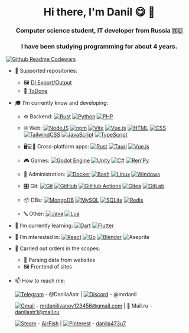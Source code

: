 <h1 align="center">Hi there, I'm Danil 😋 👋

<h3 align="center">Computer science student, IT developer from Russia 🇷🇺</h3>
<h3 align="center">I have been studying programming for about 4 years.</h3>

[![Github Readme Codewars](https://codewars-stats-ignacio-cuadra.vercel.app/?username=MrDanilus)](https://www.codewars.com/users/MrDanilus)

- 📡 Supported repositories:
  - 🖼 [DI Export/Output](https://github.com/MrDanilus/DI-Export-Output)
  - 📑 [ToDone](https://github.com/MrDanilus/ToDone)

- 🎓 I’m currently know and developing:
  - ⚙ Backend:
    [![Rust](https://img.shields.io/badge/Rust-%23000000.svg?e&logo=rust&logoColor=white)](#)
    [![Python](https://img.shields.io/badge/Python-3776AB?logo=python&logoColor=fff)](#)
    [![PHP](https://img.shields.io/badge/php-%23777BB4.svg?&logo=php&logoColor=white)](#)
    
  - 🌐 Web:
    [![NodeJS](https://img.shields.io/badge/Node.js-6DA55F?logo=node.js&logoColor=white)](#)
    [![npm](https://img.shields.io/badge/npm-CB3837?logo=npm&logoColor=fff)](#)
    [![Vite](https://img.shields.io/badge/Vite-646CFF?logo=vite&logoColor=fff)](#)
    [![Vue.js](https://img.shields.io/badge/Vue.js-4FC08D?logo=vuedotjs&logoColor=fff)](#)
    [![HTML](https://img.shields.io/badge/HTML-%23E34F26.svg?logo=html5&logoColor=white)](#)
    [![CSS](https://img.shields.io/badge/CSS-639?logo=css&logoColor=fff)](#)
    [![TailwindCSS](https://img.shields.io/badge/Tailwind%20CSS-%2338B2AC.svg?logo=tailwind-css&logoColor=white)](#)
    [![JavaScript](https://img.shields.io/badge/JavaScript-F7DF1E?logo=javascript&logoColor=000)](#)
    [![TypeScript](https://img.shields.io/badge/TypeScript-3178C6?logo=typescript&logoColor=fff)](#)
    
  - 🖥💻📱 Cross-platform apps:
    [![Rust](https://img.shields.io/badge/Rust-%23000000.svg?e&logo=rust&logoColor=white)](#)
    [![Tauri](https://img.shields.io/badge/Tauri-24C8D8?logo=tauri&logoColor=fff)](#)
    [![Vue.js](https://img.shields.io/badge/Vue.js-4FC08D?logo=vuedotjs&logoColor=fff)](#)
    
  - 🎮 Games:
    [![Godot Engine](https://img.shields.io/badge/Godot-%23FFFFFF.svg?logo=godot-engine)](#)
    [![Unity](https://img.shields.io/badge/Unity-%23000000.svg?logo=unity&logoColor=white)](#)
    [![C#](https://custom-icon-badges.demolab.com/badge/C%23-%23239120.svg?logo=cshrp&logoColor=white)](#)
    [![Ren'Py](https://img.shields.io/badge/Ren'Py-FF7F7F?logo=Renpy&logoColor=fff)](#)
    
  - 🧰 Administration:
    [![Docker](https://img.shields.io/badge/Docker-2496ED?logo=docker&logoColor=fff)](#)
    [![Bash](https://img.shields.io/badge/Bash-4EAA25?logo=gnubash&logoColor=fff)](#)
    [![Linux](https://img.shields.io/badge/Linux-FCC624?logo=linux&logoColor=black)](#)
    [![Windows](https://custom-icon-badges.demolab.com/badge/Windows-0078D6?logo=windows11&logoColor=white)](#)
    
  - 🎛 Git:
    [![Git](https://img.shields.io/badge/Git-F05032?logo=git&logoColor=fff)](#)
    [![GitHub](https://img.shields.io/badge/GitHub-%23121011.svg?logo=github&logoColor=white)](#)
    [![GitHub Actions](https://img.shields.io/badge/GitHub_Actions-2088FF?logo=github-actions&logoColor=white)](#)
    [![Gitea](https://img.shields.io/badge/Gitea-6eaa5b?logo=gitea&logoColor=fff)](#)
    [![GitLab](https://img.shields.io/badge/GitLab-FC6D26?logo=gitlab&logoColor=fff)](#)
    
  - 📦 DBs:
    [![MongoDB](https://img.shields.io/badge/MongoDB-%234ea94b.svg?logo=mongodb&logoColor=white)](#)
    [![MySQL](https://img.shields.io/badge/MySQL-4479A1?logo=mysql&logoColor=fff)](#)
    [![SQLite](https://img.shields.io/badge/SQLite-%2307405e.svg?logo=sqlite&logoColor=white)](#)
    [![Redis](https://img.shields.io/badge/Redis-%23DD0031.svg?logo=redis&logoColor=white)](#)
    
  - 🔤 Other:
    [![Java](https://img.shields.io/badge/Java-%23ED8B00.svg?logo=openjdk&logoColor=white)](#)
    [![Lua](https://img.shields.io/badge/Lua-%232C2D72.svg?logo=lua&logoColor=white)](#)

- 🌱 I’m currently learning:
  [![Dart](https://img.shields.io/badge/Dart-%230175C2.svg?logo=dart&logoColor=white)](#)
  [![Flutter](https://img.shields.io/badge/Flutter-02569B?logo=flutter&logoColor=fff)](#)
- 🤔 I’m interested in:
  [![React](https://img.shields.io/badge/React-%2320232a.svg?logo=react&logoColor=%2361DAFB)](#)
  [![Go](https://img.shields.io/badge/Go-%2300ADD8.svg?&logo=go&logoColor=white)](#)
  [![Blender](https://img.shields.io/badge/Blender-%23F5792A.svg?logo=blender&logoColor=white)](#)
  ![Aseprite](https://img.shields.io/badge/Aseprite-FFFFFF?style=for-the-badge&logo=Aseprite&logoColor=#7D929E)
- 💸 Carried out orders in the scopes:
  - 🔎 Parsing data from websites
  - 🖼 Frontend of sites
- 📫 How to reach me:

  [![Telegram](https://img.shields.io/badge/Telegram-2CA5E0?logo=telegram&logoColor=white)](#) - @DanilaAstr |
  [![Discord](https://img.shields.io/badge/Discord-%235865F2.svg?&logo=discord&logoColor=white)](#) - @mrdanil
  
  [![Gmail](https://img.shields.io/badge/Gmail-D14836?logo=gmail&logoColor=white)](#) - mrdanilivanov123456@gmail.com |
  📧 Mail.ru - danilastr1@mail.ru

  [![Steam](https://img.shields.io/badge/Steam-%23000000.svg?logo=steam&logoColor=white)](#) - [AirFish](https://steamcommunity.com/profiles/76561199093918429) |
  [![Pinterest](https://img.shields.io/badge/Pinterest-%23E60023.svg?logo=Pinterest&logoColor=white)](#) - [danila473u7](https://ru.pinterest.com/danila473u7)

<!--
**MrDanilus/MrDanilus** is a ✨ _special_ ✨ repository because its `README.md` (this file) appears on your GitHub profile.

Here are some ideas to get you started:

- 🔭 I’m currently working on ...
- 🌱 I’m currently learning ...
- 👯 I’m looking to collaborate on ...
- 🤔 I’m looking for help with ...
- 💬 Ask me about ...
- 📫 How to reach me: ...
- 😄 Pronouns: ...
- ⚡ Fun fact: ...
-->
